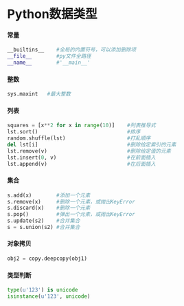 # Python数据类型

#### 常量
```python
__builtins__    #全局的内置符号，可以添加删除项  
__file__        #py文件全路径  
__name__        #'__main__'
```

#### 整数
```python
sys.maxint   #最大整数
```

#### 列表
```python
squares = [x**2 for x in range(10)]    #列表推导式
lst.sort()                             #排序
random.shuffle(lst)                    #打乱顺序
del lst[i]                             #删除给定索引的元素
lst.remove(v)                          #删除给定值的元素
lst.insert(0, v)                       #在前面插入
lst.append(v)                          #在后面插入
```  

#### 集合
```python
s.add(x)        #添加一个元素
s.remove(x)     #删除一个元素，或抛出KeyError
s.discard(x)    #删除一个元素
s.pop()         #弹出一个元素，或抛出KeyError
s.update(s2)    #合并集合
s = s.union(s2) #合并集合
```

#### 对象拷贝
```python
obj2 = copy.deepcopy(obj1)
```

#### 类型判断
```python
type(u'123') is unicode
isinstance(u'123', unicode)
```
